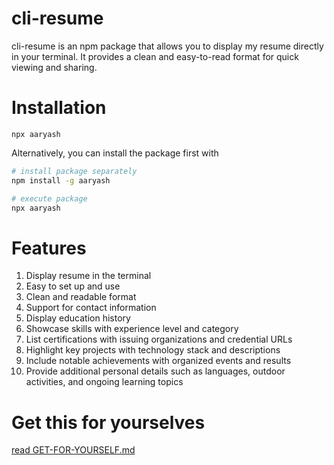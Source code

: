 # cli-resume
cli-resume is an npm package that allows you to display my resume directly in your terminal. It provides a clean and easy-to-read format for quick viewing and sharing.

# Installation
```
npx aaryash
```

Alternatively, you can install the package first with
``` sh
# install package separately
npm install -g aaryash

# execute package
npx aaryash
```

# Features
1. Display resume in the terminal
2. Easy to set up and use
3. Clean and readable format
4. Support for contact information
5. Display education history
6. Showcase skills with experience level and category
7. List certifications with issuing organizations and credential URLs
8. Highlight key projects with technology stack and descriptions
9. Include notable achievements with organized events and results
10. Provide additional personal details such as languages, outdoor activities, and ongoing learning topics


# Get this for yourselves
[read GET-FOR-YOURSELF.md](https://github.com/Aaryash-Shakya/cli-resume/blob/main/GET-FOR-YOURSELF.md)